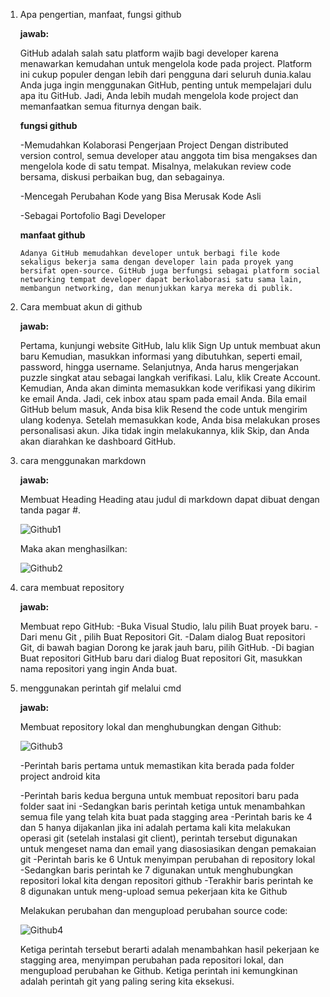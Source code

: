 1. Apa pengertian, manfaat, fungsi github
   
   **jawab:**
   
   GitHub adalah salah satu platform wajib bagi developer karena menawarkan kemudahan untuk mengelola kode pada project. Platform ini cukup populer dengan lebih dari pengguna dari seluruh dunia.kalau Anda juga ingin menggunakan GitHub, penting untuk mempelajari dulu apa itu GitHub. Jadi, Anda lebih mudah mengelola kode project dan memanfaatkan semua fiturnya dengan baik.

   **fungsi github**
   
    -Memudahkan Kolaborasi Pengerjaan Project
        Dengan distributed version control, semua developer atau anggota tim bisa mengakses dan mengelola kode di satu tempat. Misalnya, melakukan review code bersama, diskusi perbaikan bug, dan sebagainya.
   
    -Mencegah Perubahan Kode yang Bisa Merusak Kode Asli
   
    -Sebagai Portofolio Bagi Developer
   
    **manfaat github**
   
       Adanya GitHub memudahkan developer untuk berbagi file kode sekaligus bekerja sama dengan developer lain pada proyek yang bersifat open-source. GitHub juga berfungsi sebagai platform social networking tempat developer dapat berkolaborasi satu sama lain, membangun networking, dan menunjukkan karya mereka di publik.
   
2. Cara membuat akun di github
   
   **jawab:**
   
     Pertama, kunjungi website GitHub, lalu klik Sign Up untuk membuat akun baru
     Kemudian, masukkan informasi yang dibutuhkan, seperti email, password, hingga username.
     Selanjutnya, Anda harus mengerjakan puzzle singkat atau  sebagai langkah verifikasi. Lalu, klik Create Account.
     Kemudian, Anda akan diminta memasukkan kode verifikasi yang dikirim ke email Anda. Jadi, cek inbox atau spam pada email Anda. Bila email GitHub belum masuk, Anda bisa klik Resend the code untuk mengirim ulang kodenya.
     Setelah memasukkan kode, Anda bisa melakukan proses personalisasi akun. Jika tidak ingin melakukannya, klik Skip, dan Anda akan diarahkan ke dashboard GitHub.

3. cara menggunakan markdown

    **jawab:**
   
     Membuat Heading
    Heading atau judul di markdown dapat dibuat dengan tanda pagar #.

    ![Github1](https://github.com/cayyaa/labsmkn/assets/156055082/a1ffc067-a49f-415e-8e9e-243ab01d276e)
 
    Maka akan menghasilkan:

    ![Github2](https://github.com/cayyaa/labsmkn/assets/156055082/95775cd7-b7c4-4cb3-8893-16ac2b643795)

4. cara membuat repository
   
    **jawab:**
   
   Membuat repo GitHub:
  -Buka Visual Studio, lalu pilih Buat proyek baru.
  -Dari menu Git , pilih Buat Repositori Git.
  -Dalam dialog Buat repositori Git, di bawah bagian Dorong ke jarak jauh baru, pilih GitHub.
  -Di bagian Buat repositori GitHub baru dari dialog Buat repositori Git, masukkan nama repositori yang ingin Anda buat.
  
5.  menggunakan perintah gif melalui cmd
   
    **jawab:**
    
     Membuat repository lokal dan menghubungkan dengan Github:
     
    ![Github3](https://github.com/cayyaa/labsmkn/assets/156055082/a571ce93-fe18-40ce-9e68-0abbae229bd7)

    -Perintah baris pertama untuk memastikan kita berada pada folder project android kita
    
    -Perintah baris kedua berguna untuk membuat repositori baru pada folder saat ini
    -Sedangkan baris perintah ketiga untuk menambahkan semua file yang telah kita buat pada stagging area
    -Perintah baris ke 4 dan 5 hanya dijakanlan jika ini adalah pertama kali kita melakukan operasi git (setelah instalasi git client), perintah tersebut digunakan untuk mengeset nama dan email yang diasosiasikan dengan pemakaian git
    -Perintah baris ke 6 Untuk menyimpan perubahan di repository lokal
    -Sedangkan baris perintah ke 7 digunakan untuk menghubungkan repositori lokal kita dengan repositori github
    -Terakhir baris perintah ke 8 digunakan untuk meng-upload semua pekerjaan kita ke Github
     
      Melakukan perubahan dan mengupload perubahan source code:
  
     ![Github4](https://github.com/cayyaa/labsmkn/assets/156055082/0bdbec48-d98d-4846-b81d-825313d398a5)

     Ketiga perintah tersebut berarti adalah menambahkan hasil pekerjaan ke stagging area, menyimpan perubahan pada repositori lokal, dan mengupload perubahan ke Github. Ketiga perintah ini kemungkinan adalah perintah git yang paling sering kita eksekusi.


